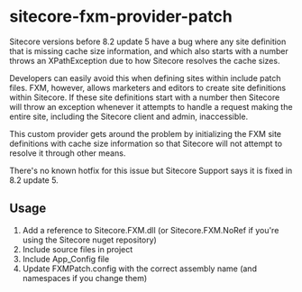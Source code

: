 # sitecore-fxm-provider-patch

Sitecore versions before 8.2 update 5 have a bug where any site definition that is missing cache size information,
and which also starts with a number throws an XPathException due to how Sitecore resolves the cache sizes.

Developers can easily avoid this when defining sites within include patch files. FXM, however, allows marketers and 
editors to create site definitions within Sitecore. If these site definitions start with a number then Sitecore will 
throw an exception whenever it attempts to handle a request making the entire site, including the Sitecore client 
and admin, inaccessible.

This custom provider gets around the problem by initializing the FXM site definitions with cache size information so that
Sitecore will not attempt to resolve it through other means.

There's no known hotfix for this issue but Sitecore Support says it is fixed in 8.2 update 5.

## Usage

1. Add a reference to Sitecore.FXM.dll (or Sitecore.FXM.NoRef if you're using the Sitecore nuget repository)
2. Include source files in project
3. Include App_Config file
4. Update FXMPatch.config with the correct assembly name (and namespaces if you change them)